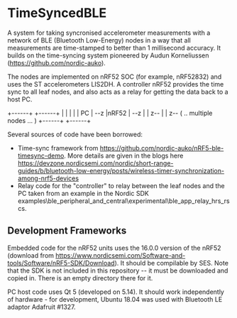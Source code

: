 # TimeSyncedBLE

A system for taking syncronised accelerometer measurements with a network of BLE (Bluetooth Low-Energy) nodes in a way that all measurements are time-stamped to better than 1 millisecond accuracy. It builds on the time-syncing system pioneered by Audun Korneliussen (https://github.com/nordic-auko).

The nodes are implemented on nRF52 SOC (for example, nRF52832) and uses the ST accelerometers LIS2DH. A controller nRF52 provides the time sync to all leaf nodes, and also acts as a relay for getting the data back to a host PC.


 +------+        +------+
 |      |        |      |
 | PC   |  --z   |nRF52 | --z
 |      |    z-- |      |   z-- ( ..   multiple nodes ... )
 +------+        +------+       


Several sources of code have been borrowed:

* Time-sync framework from https://github.com/nordic-auko/nRF5-ble-timesync-demo. More details are given in the blogs here https://devzone.nordicsemi.com/nordic/short-range-guides/b/bluetooth-low-energy/posts/wireless-timer-synchronization-among-nrf5-devices
* Relay code for the "controller" to relay between the leaf nodes and the PC taken from an example in the Nordic SDK examples\ble_peripheral_and_central\experimental\ble_app_relay_hrs_rscs.

## Development Frameworks

Embedded code for the nRF52 units uses the 16.0.0 version of the nRF52 (download from https://www.nordicsemi.com/Software-and-tools/Software/nRF5-SDK/Download). It should be compilable by SES. Note that the SDK is not included in this repository -- it must be downloaded and copied in. There is an empty directory there for it.

PC host code uses Qt 5 (developed on 5.14). It should work independently of hardware - for development, Ubuntu 18.04 was used with Bluetooth LE adaptor Adafruit #1327.


